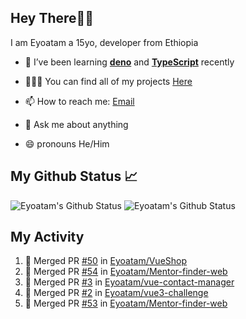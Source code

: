 ## Hey There👋🏽

I am Eyoatam a 15yo, developer from Ethiopia

- 🔭 I’ve been learning **[deno](https://github.com/denoland/deno)** and **[TypeScript](https://github.com/microsoft/TypeScript)** recently 

- 🧑🏽‍💻  You can find all of my projects [Here](https://github.com/Eyoatam?tab=repositories)

- 📫  How to reach me: [Email](mailto:eyoatamtamirat7@gmail.com)

- 💬 Ask me about anything

- 😄 pronouns He/Him

## My Github Status 📈 
<p> 
  <img src="https://github-readme-stats.vercel.app/api?username=Eyoatam&show_icons=true&theme=prussian" alt="Eyoatam's Github Status" />
  <img src="https://github-readme-stats.vercel.app/api/top-langs/?username=Eyoatam&layout=compact&theme=prussian" alt="Eyoatam's Github Status" />
</p>

## My Activity

<!--START_SECTION:activity-->
1. 🎉 Merged PR [#50](https://github.com/Eyoatam/VueShop/pull/50) in [Eyoatam/VueShop](https://github.com/Eyoatam/VueShop)
2. 🎉 Merged PR [#54](https://github.com/Eyoatam/Mentor-finder-web/pull/54) in [Eyoatam/Mentor-finder-web](https://github.com/Eyoatam/Mentor-finder-web)
3. 🎉 Merged PR [#3](https://github.com/Eyoatam/vue-contact-manager/pull/3) in [Eyoatam/vue-contact-manager](https://github.com/Eyoatam/vue-contact-manager)
4. 🎉 Merged PR [#2](https://github.com/Eyoatam/vue3-challenge/pull/2) in [Eyoatam/vue3-challenge](https://github.com/Eyoatam/vue3-challenge)
5. 🎉 Merged PR [#53](https://github.com/Eyoatam/Mentor-finder-web/pull/53) in [Eyoatam/Mentor-finder-web](https://github.com/Eyoatam/Mentor-finder-web)
<!--END_SECTION:activity-->
